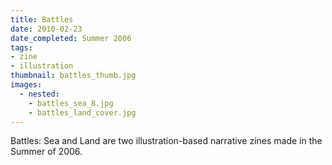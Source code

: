 ```yaml
---
title: Battles
date: 2010-02-23
date_completed: Summer 2006
tags:
- zine
- illustration
thumbnail: battles_thumb.jpg
images:
  - nested:
    - battles_sea_8.jpg
    - battles_land_cover.jpg
---
```


Battles: Sea and Land are two illustration-based narrative zines made in the Summer of 2006.
